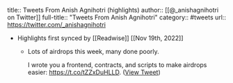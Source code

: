title:: Tweets From Anish Agnihotri (highlights)
author:: [[@_anishagnihotri on Twitter]]
full-title:: "Tweets From Anish Agnihotri"
category:: #tweets
url:: https://twitter.com/_anishagnihotri

- Highlights first synced by [[Readwise]] [[Nov 19th, 2022]]
	- Lots of airdrops this week, many done poorly.
	  
	  I wrote you a frontend, contracts, and scripts to make airdrops easier: https://t.co/tZZxDuHLLD. ([View Tweet](https://twitter.com/_anishagnihotri/status/1476255775366385668))